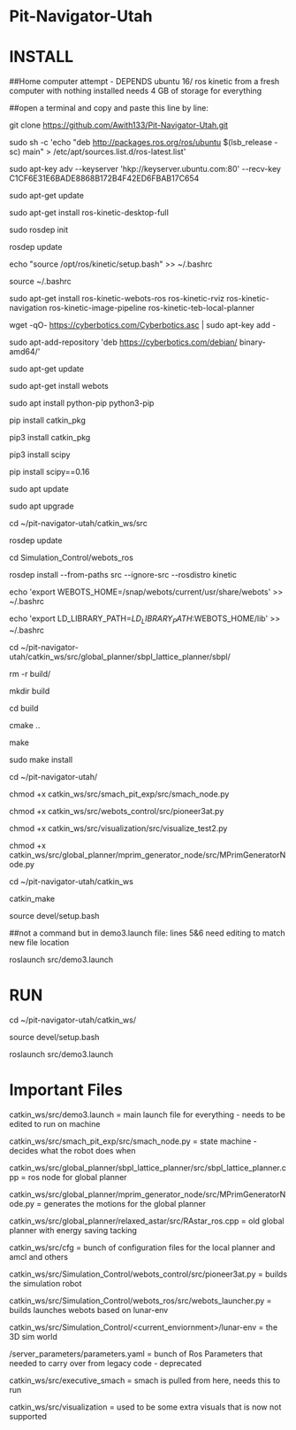 # Pit-Navigator-Utah
# INSTALL
##Home computer attempt - DEPENDS ubuntu 16/ ros kinetic
from a fresh computer with nothing installed
needs 4 GB of storage for everything

##open a terminal and copy and paste this line by line:

git clone https://github.com/Awith133/Pit-Navigator-Utah.git

sudo sh -c 'echo "deb http://packages.ros.org/ros/ubuntu $(lsb_release -sc) main" > /etc/apt/sources.list.d/ros-latest.list'

sudo apt-key adv --keyserver 'hkp://keyserver.ubuntu.com:80' --recv-key C1CF6E31E6BADE8868B172B4F42ED6FBAB17C654

sudo apt-get update

sudo apt-get install ros-kinetic-desktop-full

sudo rosdep init

rosdep update

echo "source /opt/ros/kinetic/setup.bash" >> ~/.bashrc

source ~/.bashrc

sudo apt-get install ros-kinetic-webots-ros ros-kinetic-rviz ros-kinetic-navigation ros-kinetic-image-pipeline ros-kinetic-teb-local-planner

wget -qO- https://cyberbotics.com/Cyberbotics.asc | sudo apt-key add -

sudo apt-add-repository 'deb https://cyberbotics.com/debian/ binary-amd64/'

sudo apt-get update

sudo apt-get install webots

sudo apt install python-pip python3-pip

pip install catkin_pkg

pip3 install catkin_pkg

pip3 install scipy

pip install scipy==0.16

sudo apt update

sudo apt upgrade

cd ~/pit-navigator-utah/catkin_ws/src

rosdep update

cd Simulation_Control/webots_ros

rosdep install --from-paths src --ignore-src --rosdistro kinetic

echo 'export WEBOTS_HOME=/snap/webots/current/usr/share/webots' >> ~/.bashrc

echo 'export LD_LIBRARY_PATH=$LD_LIBRARY_PATH:$WEBOTS_HOME/lib' >> ~/.bashrc

cd ~/pit-navigator-utah/catkin_ws/src/global_planner/sbpl_lattice_planner/sbpl/

rm -r build/

mkdir build

cd build

cmake ..

make

sudo make install

cd ~/pit-navigator-utah/

chmod +x catkin_ws/src/smach_pit_exp/src/smach_node.py

chmod +x catkin_ws/src/webots_control/src/pioneer3at.py

chmod +x catkin_ws/src/visualization/src/visualize_test2.py

chmod +x catkin_ws/src/global_planner/mprim_generator_node/src/MPrimGeneratorNode.py

cd ~/pit-navigator-utah/catkin_ws

catkin_make 

source devel/setup.bash

##not a command but in demo3.launch file:
lines 5&6 need editing to match new file location 

roslaunch src/demo3.launch


# RUN
cd ~/pit-navigator-utah/catkin_ws/

source devel/setup.bash

roslaunch src/demo3.launch


# Important Files
catkin_ws/src/demo3.launch = main launch file for everything - needs to be edited to run on machine

catkin_ws/src/smach_pit_exp/src/smach_node.py = state machine - decides what the robot does when

catkin_ws/src/global_planner/sbpl_lattice_planner/src/sbpl_lattice_planner.cpp = ros node for global planner

catkin_ws/src/global_planner/mprim_generator_node/src/MPrimGeneratorNode.py = generates the motions for the global planner

catkin_ws/src/global_planner/relaxed_astar/src/RAstar_ros.cpp = old global planner with energy saving tacking

catkin_ws/src/cfg =  bunch of configuration files for the local planner and amcl and others

catkin_ws/src/Simulation_Control/webots_control/src/pioneer3at.py = builds the simulation robot

catkin_ws/src/Simulation_Control/webots_ros/src/webots_launcher.py = builds launches webots based on lunar-env

catkin_ws/src/Simulation_Control/<current_enviornment>/lunar-env = the 3D sim world

/server_parameters/parameters.yaml = bunch of Ros Parameters that needed to carry over from legacy code - deprecated

catkin_ws/src/executive_smach = smach is pulled from here, needs this to run

catkin_ws/src/visualization = used to be some extra visuals that is now not supported


